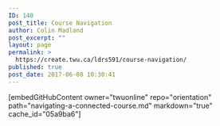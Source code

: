 ```yaml
---
ID: 140
post_title: Course Navigation
author: Colin Madland
post_excerpt: ""
layout: page
permalink: >
  https://create.twu.ca/ldrs591/course-navigation/
published: true
post_date: 2017-06-08 10:30:41
---
```

[embedGitHubContent owner="twuonline" repo="orientation" path="navigating-a-connected-course.md" markdown="true" cache_id="05a9ba6"]